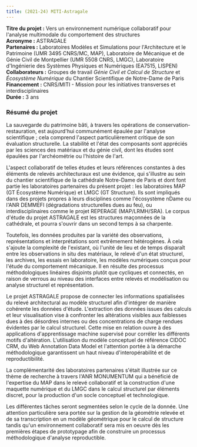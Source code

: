 ```yaml
---
title: (2021-24) MITI-Astragale
---
```


**Titre du projet :** Vers un environnement numérique collaboratif pour l'analyse multimodale du comportement des structures\
**Acronyme :** ASTRAGALE\
**Partenaires :** Laboratoires Modèles et Simulations pour l'Architecture et le Patrimoine (UMR 3495 CNRS/MC, MAP), Laboratoire de Mécanique et de Génie Civil de Montpellier (UMR 5508 CNRS, LMGC),  Laboratoire d'Ingénierie des Systèmes Physiques et Numériques (EA7515, LISPEN)\
**Collaborateurs :** Groupes de travail *Génie Civil et Calcul de Structure* et *Écosystème Numérique* du Chantier Scientifique de Notre-Dame de Paris\
**Financement :** CNRS/MITI - Mission pour les initiatives transverses et interdisciplinaires  
**Durée :** 3 ans

### Résumé du projet
La sauvegarde du patrimoine bâti, à travers les opérations de conservation-restauration, est aujourd'hui communément épaulée par l'analyse scientifique ; cela comprend l'aspect particulièrement critique de son évaluation structurelle. La stabilité et l'état des composants sont appréciés par les sciences des matériaux et du génie civil, dont les études sont épaulées par l'archéométrie ou l'histoire de l'art.

L'aspect collaboratif de telles études et leurs références constantes à des éléments de relevés architecturaux est une évidence, qui s'illustre au sein du chantier scientifique de la cathédrale Notre-Dame de Paris et dont font partie les laboratoires partenaires du présent projet : les laboratoires MAP (GT Écosystème Numérique) et LMGC (GT Structure). Ils sont impliqués dans des projets propres à leurs disciplines comme l'écosystème nDame ou l'ANR DEMMEFI (dégradations structurelles dues au feu),  ou interdisciplinaires comme le projet REPERAGE (MAP/LRMH/SRA). Le corpus d'étude du projet ASTRAGALE est les structures maçonnées de la cathédrale, et pourra s'ouvrir dans un second temps à sa charpente.

Toutefois, les données produites par la variété des observations, représentations et interprétations sont extrêmement hétérogènes. À cela s'ajoute la complexité de l'existant, où l'unité de lieu et de temps disparaît entre les observations in situ des matériaux, le relevé d'un état structurel, les archives, les essais en laboratoire, les modèles numériques conçus pour l'étude du comportement mécanique. Il en résulte des processus méthodologiques linéaires disjoints plutôt que cycliques et connectés, en raison de verrous au niveau des interfaces entre relevés et modélisation ou analyse structurel et représentation.

Le projet ASTRAGALE propose de connecter les informations spatialisées du relevé architectural au modèle structurel afin d'intégrer de manière cohérente les données d'étude. L'extraction des données issues des calculs et leur visualisation vise à confronter les altérations visibles aux faiblesses dues à des désordres internes ou des concentrations de charge rendues évidentes par le calcul structurel. Cette mise en relation ouvre à des applications d'apprentissage machine supervisé pour corréler les différents motifs d'altération. L'utilisation du modèle conceptuel de référence CIDOC CRM, du Web Annotation Data Model et l'attention portée à la démarche méthodologique garantissent un haut niveau d'interopérabilité et de reproductibilité.

La complémentarité des laboratoires partenaires s'était illustrée sur ce thème de recherche à travers l'ANR MONUMENTUM qui a bénéficié de l'expertise du MAP dans le relevé collaboratif et la construction d'une maquette numérique et du LMGC dans le calcul structurel par éléments discret, pour la production d'un socle conceptuel et technologique.

Les différentes tâches seront segmentées selon le cycle de la donnée. Une attention particulière sera portée sur la gestion de la géométrie relevée et de sa transcription en un modèle géométrique pour le calcul de structure tandis qu'un environnement collaboratif sera mis en oeuvre dès les premières étapes de prototypage afin de construire un processus méthodologique d'analyse reproductible.